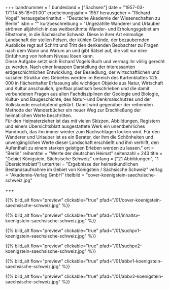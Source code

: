 +++
bandnummer = 1
bundesland = ["Sachsen"]
date = "1957-03-17T14:55:18+01:00"
erscheinungsjahr = 1957
herausgeber = "Richard Vogel"
herausgeberinstitut = "Deutsche Akademie der Wissenschaften zu Berlin"
isbn = ""
kurzbeschreibung = "Ungezählte Wanderer und Urlauber strömen alljährlich in das weitberühmte Wander- und Erholungsgebiet am Elbstrome, in die Sächsische Schweiz. Diese in ihrer Art einmalige Landschaft der steilen Felsen, der kühlen Gründe, der bezaubernden Ausblicke regt auf Schritt und Tritt den denkenden Beobachter zu Fragen nach dem Wann und Warum an und gibt Rätsel auf, die voll nur eine Einführung von hohem Niveau lösen kann. <br> Diese Aufgabe setzt sich Richard Vogels Buch und vermag ihr völlig gerecht zu werden. Nach einer knappen Darstellung der interessanten erdgeschichtlichen Entwicklung, der Besiedlung, der wirtschaftlichen und sozialen Struktur des Gebietes werden im Bereich des Kartenblattes 1:25 000 in flächenhafter Erfassung alle wichtigen Objekte aus Natur, Wirtschaft und Kultur anschaulich, greifbar plastisch beschrieben und die damit verbundenen Fragen aus allen Fachdisziplinen der Geologie und Biologie, Kultur- und Baugeschichte, des Natur- und Denkmalschutzes und der Volkskunde erschöpfend geklärt. Damit wird gegenüber der reihenden Methode der Wanderbücher ein neuer Weg zur Erschließung der heimatlichen Werte beschritten. <br> Für den Heimaterzieher ist das mit vielen Skizzen, Abbildungen, Registern und einem Übersichtsblatt ausgestattete Werk ein unentbehrliches Handbuch, das ihn immer wieder zum Nachschlagen locken wird. Für den Wanderer und Urlauber ist es ein Berater, der ihm die Schönheiten und unvergänglichen Werte dieser Landschaft erschließt und ihm verhilft, den Aufenthalt zu einem starken geistigen Erleben werden zu lassen."
ort = "Berlin"
reihentitel = "Werte der deutschen Heimat"
seitenzahl = 243
title = "Gebiet Königstein, Sächsische Schweiz"
umfang = ["21 Abbildungen", "1 Übersichtsblatt"]
untertitel = "Ergebnisse der heimatkundlichen Bestandsaufnahme im Gebiet von Königstein / Sächsische Schweiz"
verlag = "Akademie-Verlag GmbH"
titelbild = "cover-koenigstein-saechsische-schweiz.jpg"

+++

{{% bild_alt flow="preview" clickable="true" pfad="/01/cover-koenigstein-saechsische-schweiz.jpg"   %}}


{{% bild_alt flow="preview" clickable="true" pfad="/01/inhaltsv-koenigstein-saechsische-schweiz.jpg"   %}}

{{% bild_alt flow="preview" clickable="true" pfad="/01/suchpv1-koenigstein-saechsische-schweiz.jpg"   %}}

{{% bild_alt flow="preview" clickable="true" pfad="/01/suchpv2-koenigstein-saechsische-schweiz.jpg"   %}}

{{% bild_alt flow="preview" clickable="true" pfad="/01/abbv1-koenigstein-saechsische-schweiz.jpg"   %}}

{{% bild_alt flow="preview" clickable="true" pfad="/01/abbv2-koenigstein-saechsische-schweiz.jpg"   %}}



